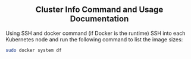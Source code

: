 <h2 align="center">
Cluster Info Command and Usage Documentation
</h2>


Using SSH and docker command (if Docker is the runtime)
SSH into each Kubernetes node and run the following command to list the image sizes:

```bash
sudo docker system df
```